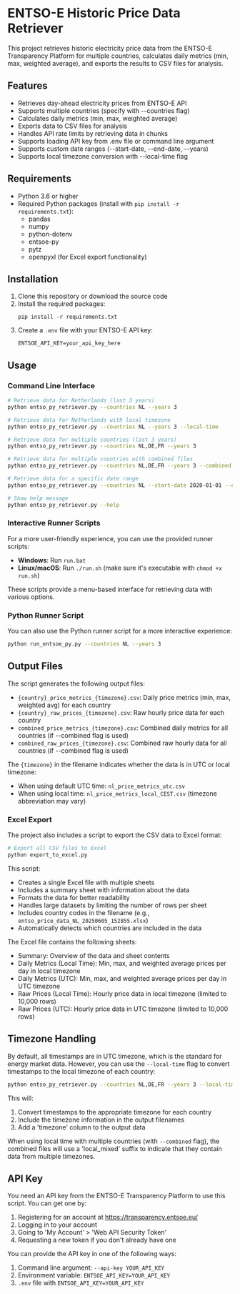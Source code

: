 # ENTSO-E Historic Price Data Retriever

This project retrieves historic electricity price data from the ENTSO-E Transparency Platform for multiple countries, calculates daily metrics (min, max, weighted average), and exports the results to CSV files for analysis.

## Features

- Retrieves day-ahead electricity prices from ENTSO-E API
- Supports multiple countries (specify with --countries flag)
- Calculates daily metrics (min, max, weighted average)
- Exports data to CSV files for analysis
- Handles API rate limits by retrieving data in chunks
- Supports loading API key from .env file or command line argument
- Supports custom date ranges (--start-date, --end-date, --years)
- Supports local timezone conversion with --local-time flag

## Requirements

- Python 3.6 or higher
- Required Python packages (install with `pip install -r requirements.txt`):
  - pandas
  - numpy
  - python-dotenv
  - entsoe-py
  - pytz
  - openpyxl (for Excel export functionality)

## Installation

1. Clone this repository or download the source code
2. Install the required packages:
   ```
   pip install -r requirements.txt
   ```
3. Create a `.env` file with your ENTSO-E API key:
   ```
   ENTSOE_API_KEY=your_api_key_here
   ```

## Usage

### Command Line Interface

```bash
# Retrieve data for Netherlands (last 3 years)
python entso_py_retriever.py --countries NL --years 3

# Retrieve data for Netherlands with local timezone
python entso_py_retriever.py --countries NL --years 3 --local-time

# Retrieve data for multiple countries (last 3 years)
python entso_py_retriever.py --countries NL,DE,FR --years 3

# Retrieve data for multiple countries with combined files
python entso_py_retriever.py --countries NL,DE,FR --years 3 --combined

# Retrieve data for a specific date range
python entso_py_retriever.py --countries NL --start-date 2020-01-01 --end-date 2022-12-31

# Show help message
python entso_py_retriever.py --help
```

### Interactive Runner Scripts

For a more user-friendly experience, you can use the provided runner scripts:

- **Windows**: Run `run.bat`
- **Linux/macOS**: Run `./run.sh` (make sure it's executable with `chmod +x run.sh`)

These scripts provide a menu-based interface for retrieving data with various options.

### Python Runner Script

You can also use the Python runner script for a more interactive experience:

```bash
python run_entsoe_py.py --countries NL --years 3
```

## Output Files

The script generates the following output files:

- `{country}_price_metrics_{timezone}.csv`: Daily price metrics (min, max, weighted avg) for each country
- `{country}_raw_prices_{timezone}.csv`: Raw hourly price data for each country
- `combined_price_metrics_{timezone}.csv`: Combined daily metrics for all countries (if --combined flag is used)
- `combined_raw_prices_{timezone}.csv`: Combined raw hourly data for all countries (if --combined flag is used)

The `{timezone}` in the filename indicates whether the data is in UTC or local timezone:
- When using default UTC time: `nl_price_metrics_utc.csv`
- When using local time: `nl_price_metrics_local_CEST.csv` (timezone abbreviation may vary)

### Excel Export

The project also includes a script to export the CSV data to Excel format:

```bash
# Export all CSV files to Excel
python export_to_excel.py
```

This script:
- Creates a single Excel file with multiple sheets
- Includes a summary sheet with information about the data
- Formats the data for better readability
- Handles large datasets by limiting the number of rows per sheet
- Includes country codes in the filename (e.g., `entso_price_data_NL_20250605_152855.xlsx`)
- Automatically detects which countries are included in the data

The Excel file contains the following sheets:
- Summary: Overview of the data and sheet contents
- Daily Metrics (Local Time): Min, max, and weighted average prices per day in local timezone
- Daily Metrics (UTC): Min, max, and weighted average prices per day in UTC timezone
- Raw Prices (Local Time): Hourly price data in local timezone (limited to 10,000 rows)
- Raw Prices (UTC): Hourly price data in UTC timezone (limited to 10,000 rows)

## Timezone Handling

By default, all timestamps are in UTC timezone, which is the standard for energy market data. However, you can use the `--local-time` flag to convert timestamps to the local timezone of each country:

```bash
python entso_py_retriever.py --countries NL,DE,FR --years 3 --local-time
```

This will:
1. Convert timestamps to the appropriate timezone for each country
2. Include the timezone information in the output filenames
3. Add a 'timezone' column to the output data

When using local time with multiple countries (with `--combined` flag), the combined files will use a 'local_mixed' suffix to indicate that they contain data from multiple timezones.

## API Key

You need an API key from the ENTSO-E Transparency Platform to use this script. You can get one by:

1. Registering for an account at https://transparency.entsoe.eu/
2. Logging in to your account
3. Going to 'My Account' > 'Web API Security Token'
4. Requesting a new token if you don't already have one

You can provide the API key in one of the following ways:

1. Command line argument: `--api-key YOUR_API_KEY`
2. Environment variable: `ENTSOE_API_KEY=YOUR_API_KEY`
3. `.env` file with `ENTSOE_API_KEY=YOUR_API_KEY`
